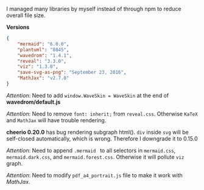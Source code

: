 I managed many libraries by myself instead of through npm to reduce overall file size.

**Versions**
```json
{
    "mermaid": "6.0.0",
    "plantuml": "8045",
    "wavedrom": "1.4.1",
    "reveal": "3.3.0",
    "viz": "1.3.0",
    "save-svg-as-png": "September 23, 2016",
    "MathJax": "v2.7.0"
}
```  

*Attention*: Need to add `window.WaveSkin = WaveSkin` at the end of **wavedrom/default.js**

*Attention*: Need to remove `font: inherit;` from `reveal.css`. Otherwise `KaTeX` and `MathJax` will have trouble rendering.

**cheerio 0.20.0** has bug rendering subgraph html(). `div` inside `svg` will be self-closed automatically, which is wrong. Therefore I downgrade it to 0.15.0

*Attention*: Need to append `.mermaid ` to all selectors in `mermaid.css`, `mermaid.dark.css`, and `mermaid.forest.css`. Otherwise it will pollute `viz` graph.

*Attention*: Need to modify `pdf_a4_portrait.js` file to make it work with *MathJax*.
